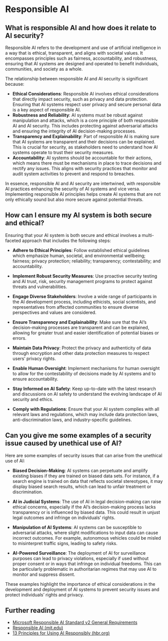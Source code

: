 # Responsible AI

## What is responsible AI and how does it relate to AI security?

Responsible AI refers to the development and use of artificial intelligence in a way that is ethical, transparent, and aligns with societal values. It encompasses principles such as fairness, accountability, and robustness, ensuring that AI systems are designed and operated to benefit individuals, communities, and society as a whole.

The relationship between responsible AI and AI security is significant because:

-   **Ethical Considerations**: Responsible AI involves ethical considerations that directly impact security, such as privacy and data protection. Ensuring that AI systems respect user privacy and secure personal data is a key aspect of responsible AI.
-   **Robustness and Reliability**: AI systems must be robust against manipulation and attacks, which is a core principle of both responsible AI and AI security. This includes protecting against adversarial attacks and ensuring the integrity of AI decision-making processes.
-   **Transparency and Explainability**: Part of responsible AI is making sure that AI systems are transparent and their decisions can be explained. This is crucial for security, as stakeholders need to understand how AI systems operate to trust their security measures.
-   **Accountability**: AI systems should be accountable for their actions, which means there must be mechanisms in place to trace decisions and rectify any issues. This aligns with security practices that monitor and audit system activities to prevent and respond to breaches.

In essence, responsible AI and AI security are intertwined, with responsible AI practices enhancing the security of AI systems and vice versa. Implementing responsible AI principles helps create AI systems that are not only ethically sound but also more secure against potential threats.

## How can I ensure my AI system is both secure and ethical?

Ensuring that your AI system is both secure and ethical involves a multi-faceted approach that includes the following steps:

- **Adhere to Ethical Principles**: Follow established ethical guidelines which emphasize human, societal, and environmental wellbeing; fairness; privacy protection; reliability; transparency; contestability; and accountability.

- **Implement Robust Security Measures**: Use proactive security testing and AI trust, risk, security management programs to protect against threats and vulnerabilities.

- **Engage Diverse Stakeholders**: Involve a wide range of participants in the AI development process, including ethicists, social scientists, and representatives from affected communities to ensure diverse perspectives and values are considered.

- **Ensure Transparency and Explainability**: Make sure that the AI’s decision-making processes are transparent and can be explained, allowing for greater trust and easier identification of potential biases or errors.

- **Maintain Data Privacy**: Protect the privacy and authenticity of data through encryption and other data protection measures to respect users’ privacy rights.

- **Enable Human Oversight**: Implement mechanisms for human oversight to allow for the contestability of decisions made by AI systems and to ensure accountability.

- **Stay Informed on AI Safety**: Keep up-to-date with the latest research and discussions on AI safety to understand the evolving landscape of AI security and ethics.

- **Comply with Regulations**: Ensure that your AI system complies with all relevant laws and regulations, which may include data protection laws, anti-discrimination laws, and industry-specific guidelines.

## Can you give me some examples of a security issue caused by unethical use of AI?

Here are some examples of security issues that can arise from the unethical use of AI:

- **Biased Decision-Making**: AI systems can perpetuate and amplify existing biases if they are trained on biased data sets. For instance, if a search engine is trained on data that reflects societal stereotypes, it may display biased search results, which can lead to unfair treatment or discrimination.

- **AI in Judicial Systems**: The use of AI in legal decision-making can raise ethical concerns, especially if the AI’s decision-making process lacks transparency or is influenced by biased data. This could result in unjust legal outcomes and infringe on individuals’ rights.

- **Manipulation of AI Systems**: AI systems can be susceptible to adversarial attacks, where slight modifications to input data can cause incorrect outcomes. For example, autonomous vehicles could be misled to misinterpret traffic signs, leading to safety risks.

- **AI-Powered Surveillance**: The deployment of AI for surveillance purposes can lead to privacy violations, especially if used without proper consent or in ways that infringe on individual freedoms. This can be particularly problematic in authoritarian regimes that may use AI to monitor and suppress dissent.

These examples highlight the importance of ethical considerations in the development and deployment of AI systems to prevent security issues and protect individuals’ rights and privacy.

## Further reading

 - [Microsoft Responsible AI Standard v2 General Requirements](https://query.prod.cms.rt.microsoft.com/cms/api/am/binary/RE5cmFl?culture=en-us&country=us)
 - [Responsible AI (mit.edu)](https://sloanreview.mit.edu/big-ideas/responsible-ai/)
 - [13 Principles for Using AI Responsibly (hbr.org)](https://hbr.org/2023/06/13-principles-for-using-ai-responsibly)

